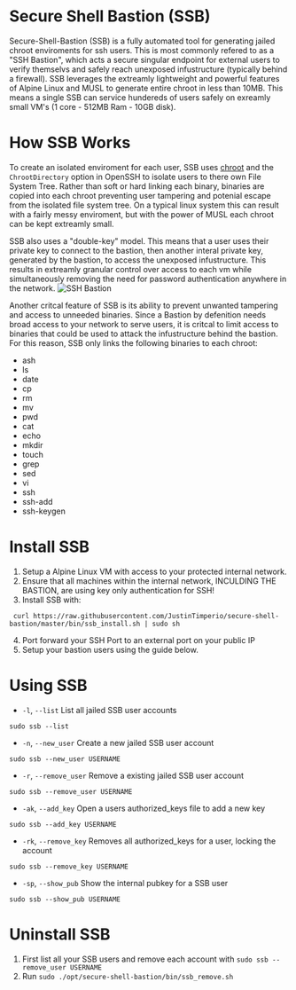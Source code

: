 # Secure Shell Bastion (SSB)
Secure-Shell-Bastion (SSB) is a fully automated tool for generating jailed chroot enviroments for ssh users. This is most commonly refered to as a "SSH Bastion", which acts a secure singular endpoint for external users to verify themselvs and safely reach unexposed infustructure (typically behind a firewall). SSB leverages the extreamly lightweight and powerful features of Alpine Linux and MUSL to generate entire chroot in less than 10MB. This means a single SSB can service hundereds of users safely on exreamly small VM's (1 core - 512MB Ram - 10GB disk). 

# How SSB Works
To create an isolated enviroment for each user, SSB uses [chroot](https://www.debian.org/doc/manuals/securing-debian-manual/chroot-ssh-env.en.html) and the `ChrootDirectory` option in OpenSSH to isolate users to there own File System Tree. Rather than soft or hard linking each binary, binaries are copied into each chroot preventing user tampering and potenial escape from the isolated file system tree. On a typical linux system this can result with a fairly messy enviroment, but with the power of MUSL each chroot can be kept extreamly small. 

SSB also uses a "double-key" model. This means that a user uses their private key to connect to the bastion, then another interal private key, generated by the bastion, to access the unexposed infustructure. This results in extreamly granular control over access to each vm while simultaneously removing the need for password authentication anywhere in the network.
![SSH Bastion](https://docs.google.com/drawings/d/e/2PACX-1vTrPM9zFsFK-hfR39zoVAi4ttWG25wgNthdPylpAP9Df-fBNZ7Ru3ss10WFillwqA92BMW6PZe24ACK/pub?w=960&h=720)

Another critcal feature of SSB is its ability to prevent unwanted tampering and access to unneeded binaries. Since a Bastion by defenition needs broad access to your network to serve users, it is critcal to limit access to binaries that could be used to attack the infustructure behind the bastion. For this reason, SSB only links the following binaries to each chroot:
- ash
- ls 
- date
- cp 
- rm 
- mv
- pwd
- cat 
- echo 
- mkdir 
- touch
- grep
- sed
- vi
- ssh
- ssh-add
- ssh-keygen

# Install SSB
1. Setup a Alpine Linux VM with access to your protected internal network.
2. Ensure that all machines within the internal network, INCULDING THE BASTION, are using key only authentication for SSH!
3. Install SSB with: 
```
 curl https://raw.githubusercontent.com/JustinTimperio/secure-shell-bastion/master/bin/ssb_install.sh | sudo sh
``` 
4. Port forward your SSH Port to an external port on your public IP
5. Setup your bastion users using the guide below.


# Using SSB
- `-l`, `--list`          List all jailed SSB user accounts
```
sudo ssb --list
```
- `-n`, `--new_user`      Create a new jailed SSB user account
```
sudo ssb --new_user USERNAME
```
- `-r`, `--remove_user`   Remove a existing jailed SSB user account
```
sudo ssb --remove_user USERNAME
```
- `-ak`, `--add_key`       Open a users authorized_keys file to add a new key
```
sudo ssb --add_key USERNAME
```
- `-rk`, `--remove_key`    Removes all authorized_keys for a user, locking the account
```
sudo ssb --remove_key USERNAME
```
- `-sp`, `--show_pub`      Show the internal pubkey for a SSB user
```
sudo ssb --show_pub USERNAME
```


# Uninstall SSB
1. First list all your SSB users and remove each account with `sudo ssb --remove_user USERNAME`
2. Run `sudo ./opt/secure-shell-bastion/bin/ssb_remove.sh`
